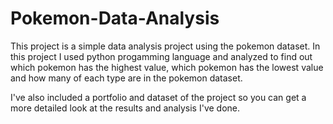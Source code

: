 # Pokemon-Data-Analysis
This project is a simple data analysis project using the pokemon dataset. In this project I used python progamming language and analyzed to find out which pokemon has the highest value, which pokemon has the lowest value and how many of each type are in the pokemon dataset.

I've also included a portfolio and dataset of the project so you can get a more detailed look at the results and analysis I've done.
